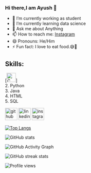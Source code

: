 ### Hi there,I am Ayush 👋

- 🔭 I’m currently working as student
- 🌱 I’m currently learning data science
- 💬 Ask me about Anything
- 📫 How to reach me: [Instagram](https://instagram.com/ayush13_06?igshid=1l4q32jjg3fxr)
- 😄 Pronouns: He/Him
- ⚡ Fun fact: I love to eat food.😅🤭

## Skills:
[<img src='Pictures/c;ogo.png' alt='C' height='30'>]  
2. Python  
3. Java  
4. HTML  
5. SQL 

[<img src='https://cdn.jsdelivr.net/npm/simple-icons@3.0.1/icons/github.svg' alt='github' height='40'>](https://github.com/ayush-1306)  [<img src='https://cdn.jsdelivr.net/npm/simple-icons@3.0.1/icons/linkedin.svg' alt='linkedin' height='40'>](https://www.linkedin.com/in/https://www.linkedin.com/in/ayush-sharma-9a23911bb/)  [<img src='https://cdn.jsdelivr.net/npm/simple-icons@3.0.1/icons/instagram.svg' alt='instagram' height='40'>](https://www.instagram.com/https://instagram.com/ayush13_06?igshid=1l4q32jjg3fxr/)  

[![Top Langs](https://github-readme-stats.vercel.app/api/top-langs/?username=ayush-1306)](https://github.com/anuraghazra/github-readme-stats)

![GitHub stats](https://github-readme-stats.vercel.app/api?username=ayush-1306&show_icons=true)  

![GitHub Activity Graph](https://activity-graph.herokuapp.com/graph?username=ayush-1306)  

![GitHub streak stats](https://github-readme-streak-stats.herokuapp.com/?user=ayush-1306)  

![Profile views](https://gpvc.arturio.dev/ayush-1306)  
